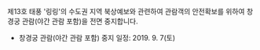 제13호 태풍 '링링'의 수도권 지역 북상예보와 관련하여 관람객의 안전확보를 위하여 창경궁 관람(야간 관람 포함)을 전면 중지합니다.

- 창경궁 관람(야간 관람 포함) 중지 일정: 2019. 9. 7(토)